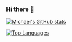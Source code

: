 ### Hi there 👋

[![Michael's GitHub stats](https://github-readme-stats.vercel.app/api?username=wattsjmichael&count_private=true&show_icons=true&theme=dracula)](https://github.com/anuraghazra/github-readme-stats)


[![Top Languages](https://github-readme-stats.vercel.app/api/top-langs/?username=wattsjmichael&layout=compact)](https://github.com/anuraghazra/github-readme-stats)
<!--
**wattsjmichael/wattsjmichael** is a ✨ _special_ ✨ repository because its `README.md` (this file) appears on your GitHub profile.

Here are some ideas to get you started:

- 🔭 I’m currently working on ...
- 🌱 I’m currently learning ...
- 👯 I’m looking to collaborate on ...
- 🤔 I’m looking for help with ...
- 💬 Ask me about ...
- 📫 How to reach me: ...
- 😄 Pronouns: ...
- ⚡ Fun fact: ...
-->
